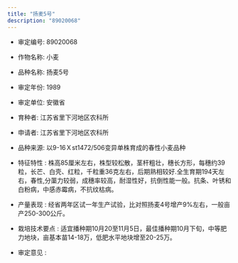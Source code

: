 ```yaml
---
title: "扬麦5号"
description: "89020068"
---
```

* 审定编号:  89020068

*  作物名称:  小麦

*  品种名称:  扬麦5号

*  审定年份:  1989

*  审定单位:  安徽省

* 育种者:  江苏省里下河地区农科所

*  申请者:  江苏省里下河地区农科所

*  品种来源:  以9-16Ｘst1472/506变异单株育成的春性小麦品种

*  特征特性 : 
株高85厘米左右，株型较松散，茎杆粗壮，穗长方形，每穗约39粒，长芒、白壳、红粒，千粒重36克左右，后期熟相较好.全生育期194天左右，春性,分蕖力较弱，成穗率较高，耐湿性好，抗倒性能一般。抗条、叶锈和白粉病，中感赤霉病，不抗纹枯病。
 
*  产量表现 : 
经省两年区试一年生产试验，比对照扬麦4号增产9%左右，一般亩产250-300公斤。

*  栽培技术要点 : 
适宜播种期10月20至11月5日，最佳播种期10月下旬，中等肥力地块，亩基本苗14-18万，低肥水平地块增至20-25万。

*  审定意见 : 


